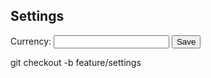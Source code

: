 <!-- settings/settings.html -->
<div class="settings">
  <h2>Settings</h2>
  <form id="settings-form">
    <label>Currency: <input type="text" name="currency"></label>
    <button type="submit">Save</button>
  </form>
</div>
git checkout -b feature/settings
